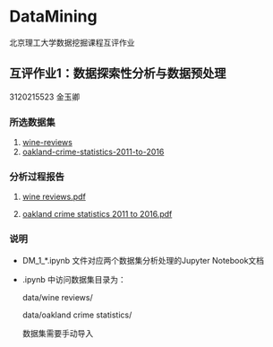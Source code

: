 # DataMining
北京理工大学数据挖掘课程互评作业

## 互评作业1：数据探索性分析与数据预处理
3120215523 金玉卿

### 所选数据集

1. [wine-reviews](https://www.kaggle.com/zynicide/wine-reviews)
2. [oakland-crime-statistics-2011-to-2016](https://www.kaggle.com/cityofoakland/oakland-crime-statistics-2011-to-2016) 



### 分析过程报告
1. [wine reviews.pdf](/DM_1_wine-reviews.pdf)

2. [oakland crime statistics 2011 to 2016.pdf](/DM_1_oakland-crime-statistics-2011-to-2016.pdf)


  
### 说明
- DM\_1\_\*.ipynb 文件对应两个数据集分析处理的Jupyter Notebook文档
- .ipynb 中访问数据集目录为：

    data/wine reviews/

    data/oakland crime statistics/

	数据集需要手动导入
